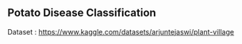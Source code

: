 ## Potato Disease Classification

Dataset : https://www.kaggle.com/datasets/arjuntejaswi/plant-village

